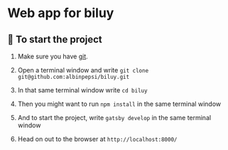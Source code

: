 <h1>
  Web app for biluy
</h1>

## 🥶 To start the project

1. Make sure you have [git](https://git-scm.com/book/en/v2/Getting-Started-Installing-Git).

2. Open a terminal window and write `git clone git@github.com:albinpepsi/biluy.git`

3. In that same terminal window write `cd biluy`

4. Then you might want to run `npm install` in the same terminal window

5. And to start the project, write `gatsby develop` in the same terminal window

6. Head on out to the browser at `http://localhost:8000/`
